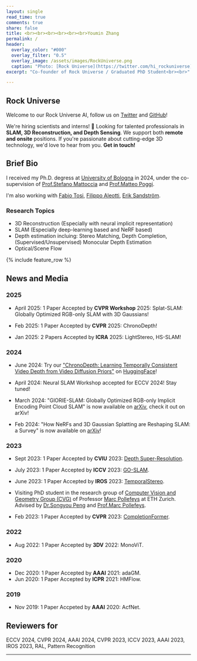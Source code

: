 ```yaml
---
layout: single
read_time: true
comments: true
share: false
title: <br><br><br><br><br><br>Youmin Zhang
permalink: /
header:
  overlay_color: "#000"
  overlay_filter: "0.5"
  overlay_image: /assets/images/RockUniverse.png
  caption: "Photo: [Rock Universe](https://twitter.com/hi_rockuniverse)"
excerpt: "Co-founder of Rock Universe / Graduated PhD Student<br><br>"

---
```



## Rock Universe

Welcome to our Rock Universe AI, follow us on [Twitter](https://twitter.com/hi_rockuniverse) and [GitHub](https://github.com/rockuniverse-tech)!

We're hiring scientists and interns! 🚀 Looking for talented professionals in **SLAM, 3D Reconstruction, and Depth Sensing**. We support both **remote and onsite** positions. If you're passionate about cutting-edge 3D technology, we'd love to hear from you. **Get in touch!**


## Brief Bio

I received my Ph.D. degress at [University of Bologna](https://www.unibo.it/en) in 2024, under the co-supervision of [Prof.Stefano Mattoccia](http://vision.deis.unibo.it/~smatt/Site/Home.html) and [Prof.Matteo Poggi](https://mattpoggi.github.io/).

I'm also working with [Fabio Tosi](https://fabiotosi92.github.io/), [Filippo Aleotti](https://filippoaleotti.github.io/website/), [Erik Sandström](https://scholar.google.com/citations?user=phiETm4AAAAJ&hl=en).

<!--span style="color:red">I am on track to complete my PhD in February 2024. I'm actively looking for a research position.</span-->


### Research Topics

* 3D Reconstruction (Especially with neural implicit representation)
* SLAM (Especially deep-learning based and NeRF based)
* Depth estimation incluing: Stereo Matching, Depth Completion, (Supervised/Unsupervised) Monocular Depth Estimation
* Optical/Scene Flow

<div id='featured'></div>

{% include feature_row %}

## News and Media

### 2025

* April 2025: 1 Paper Accepted by **CVPR Workshop** 2025: Splat-SLAM: Globally Optimized RGB-only SLAM with 3D Gaussians!

* Feb 2025: 1 Paper Accepted by **CVPR** 2025: ChronoDepth!

* Jan 2025: 2 Papers Accepted by **ICRA** 2025: LightStereo, HS-SLAM!

### 2024

* June 2024: Try our ["ChronoDepth: Learning Temporally Consistent Video Depth from Video Diffusion Priors"](https://jhaoshao.github.io/ChronoDepth/) on [HuggingFace](https://huggingface.co/jhshao/ChronoDepth)!

* April 2024: Neural SLAM Workshop accepted for ECCV 2024! Stay tuned!

* March 2024: "GlORIE-SLAM: Globally Optimized RGB-only Implicit Encoding Point Cloud SLAM" is now available on [arXiv](https://arxiv.org/abs/2403.19549v2), check it out on arXiv!

* Feb 2024: "How NeRFs and 3D Gaussian Splatting are Reshaping SLAM: a Survey" is now available on [arXiv](https://arxiv.org/pdf/2402.13255.pdf)!

### 2023

* Sept 2023: 1 Paper Accepted by **CVIU** 2023: [Depth Super-Resolution](https://youmi-zym.github.io/publications/).

* July 2023: 1 Paper Accepted by **ICCV** 2023: [GO-SLAM](https://youmi-zym.github.io/projects/GO-SLAM/).

* June 2023: 1 Paper Accepted by **IROS** 2023: [TemporalStereo](https://youmi-zym.github.io/projects/TemporalStereo/).

<!-- -->
* Visiting PhD student in the research group of [Computer Vision and Geometry Group (CVG)](http://www.cvg.ethz.ch/index.php) of Professor [Marc Pollefeys](https://people.inf.ethz.ch/pomarc/) at ETH Zurich. Advised by [Dr.Songyou Peng](https://pengsongyou.github.io/) and [Prof.Marc Pollefeys](https://people.inf.ethz.ch/pomarc/).

* Feb 2023: 1 Paper Accepted by **CVPR** 2023: [CompletionFormer](https://youmi-zym.github.io/projects/CompletionFormer/).

### 2022

* Aug 2022: 1 Paper Accepted by **3DV** 2022: MonoViT.

### 2020

* Dec 2020: 1 Paper Accepted by **AAAI** 2021: adaGM.
* Jun 2020: 1 Paper Accepted by **ICPR** 2021: HMFlow.

### 2019

* Nov 2019: 1 Paper Accpeted by **AAAI** 2020: AcfNet.

## Reviewers for

ECCV 2024, CVPR 2024, AAAI 2024, CVPR 2023, ICCV 2023, AAAI 2023, IROS 2023, RAL, Pattern Recognition

---
